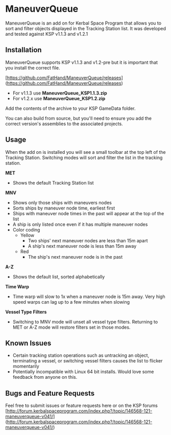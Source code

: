 # ManeuverQueue

ManeuverQueue is an add on for Kerbal Space Program that allows you to sort and filter objects displayed in the Tracking Station list. It was developed and tested against KSP v1.1.3 and v1.2.1

## Installation

ManeuverQueue supports KSP v1.1.3 and v1.2-pre but it is important that you install the correct file. 

[https://github.com/FatHand/ManeuverQueue/releases] (https://github.com/FatHand/ManeuverQueue/releases)
- For v1.1.3 use **ManeuverQueue_KSP1.1.3.zip**
- For v1.2.x use **ManeuverQueue_KSP1.2.zip**

Add the contents of the archive to your KSP GameData folder.

You can also build from source, but you'll need to ensure you add the correct version's assemblies to the associated projects.  

## Usage

When the add on is installed you will see a small toolbar at the top left of the Tracking Station. Switching modes will sort and filter the list in the tracking station.

**MET**

- Shows the default Tracking Station list

**MNV**

- Shows only those ships with maneuvers nodes
- Sorts ships by maneuver node time, earliest first
- Ships with maneuver node times in the past will appear at the top of the list
- A ship is only listed once even if it has multiple maneuver nodes
- Color coding
  - Yellow
    - Two ships' next maneuver nodes are less than 15m apart
    - A ship's next maneuver node is less than 15m away
  - Red
    - The ship's next maneuver node is in the past

**A-Z**

- Shows the default list, sorted alphabetically

**Time Warp**

- Time warp will slow to 1x when a maneuver node is 15m away. Very high speed warps can lag up to a few minutes when slowing

**Vessel Type Filters**

- Switching to MNV mode will unset all vessel type filters. Returning to MET or A-Z mode will restore filters set in those modes.

## Known Issues

- Certain tracking station operations such as untracking an object, terminating a vessel, or switching vessel filters causes the list to flicker momentarily
- Potentially incompatible with Linux 64 bit installs. Would love some feedback from anyone on this.

## Bugs and Feature Requests

Feel free to submit issues or feature requests here or on the KSP forums [http://forum.kerbalspaceprogram.com/index.php?/topic/146568-121-maneuverqueue-v041/] (http://forum.kerbalspaceprogram.com/index.php?/topic/146568-121-maneuverqueue-v041/)
